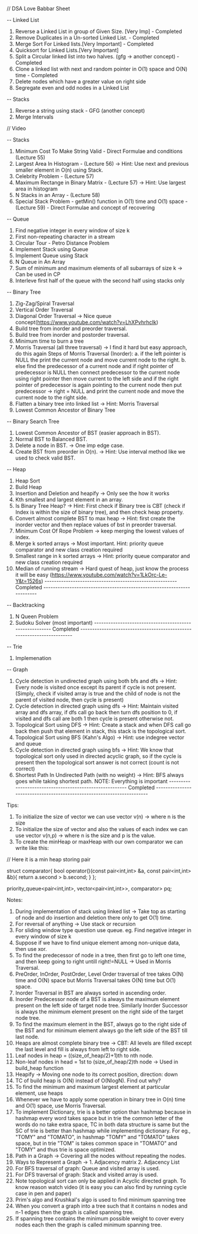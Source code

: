 // DSA Love Babbar Sheet

-- Linked List
1. Reverse a Linked List in group of Given Size. [Very Imp] - Completed
2. Remove Duplicates in a Un-sorted Linked List. - Completed
3. Merge Sort For Linked lists.[Very Important] - Completed
4. Quicksort for Linked Lists.[Very Important] 
5. Split a Circular linked list into two halves. (gfg -> another concept) - Completed
6. Clone a linked list with next and random pointer in O(1) space and O(N) time - Completed
7. Delete nodes which have a greater value on right side
8. Segregate even and odd nodes in a Linked List


-- Stacks
1. Reverse a string using stack - GFG (another concept)
2. Merge Intervals



// Video 

-- Stacks
1. Minimum Cost To Make String Valid - Direct Formulae and conditions (Lecture 55)
2. Largest Area In Histogram - (Lecture 56) -> Hint: Use next and previous smaller element in O(n) using Stack.
3. Celebrity Problem - (Lecture 57)
4. Maximum Rectange in Binary Matrix - (Lecture 57) -> Hint: Use largest area in histogram
5. N Stacks in an Array - (Lecture 58)
6. Special Stack Problem - getMin() function in O(1) time and O(1) space - (Lecture 59) - Direct Formulae and concept of recovering


-- Queue
1. Find negative integer in every window of size k
2. First non-repeating character in a stream
3. Circular Tour - Petro Distance Problem
4. Implement Stack using Queue
5. Implement Queue using Stack
6. N Queue in An Array
7. Sum of minimum and maximum elements of all subarrays of size k -> Can be used in CP
8. Interleve first half of the queue with the second half using stacks only


-- Binary Tree
1. Zig-Zag/Spiral Traversal
2. Vertical Order Traversal
3. Diagonal Order Traversal -> Nice queue concept(https://www.youtube.com/watch?v=LhXPvhrhcIk)
4. Build tree from inorder and preorder traversal.
5. Build tree from inorder and postorder traversal.
6. Minimum time to burn a tree
7. Morris Traversal (all three traversal) -> I find it hard but easy approach, do this again
	Steps of Morris Traversal (Inorder):
	a. if the left pointer is NULL the print the current node and move current node to the right.
	b. else find the predecessor of a current node and if right pointer of predecessor is NULL then connect predecessor to the current            node using right pointer then move current to the 	           left side and if the right pointer of predecessor is again            pointing to the current node then put predecessor -> right = NULL and print the current node and move the current node 	               to the right side. 	
8. Flatten a binary tree into linked list -> Hint: Morris Traversal
9. Lowest Common Ancestor of Binary Tree


-- Binary Search Tree
1. Lowest Common Ancestor of BST (easier approach in BST).
2. Normal BST to Balanced BST.
3. Delete a node in BST. -> One imp edge case.
4. Create BST from preorder in O(n). -> Hint: Use interval method like we used to check valid BST.


-- Heap
1. Heap Sort
2. Build Heap
3. Insertion and Deletion and heapify -> Only see the how it works
4. Kth smallest and largest element in an array.
5. Is Binary Tree Heap? -> Hint: First check if Binary tree is CBT (check if Index is within the size of binary tree), and then check heap property.
6. Convert almost complete BST to max heap -> Hint: first create the inorder vector and then replace values of bst in preorder traversal.
7. Minimum Cost Of Rope Problem -> keep merging the lowest values of index.
8. Merge k sorted arrays -> Most important. Hint: priority queue comparator and new class creation required
9. Smallest range in k sorted arrays -> Hint: priority queue comparator and new class creation required
10. Median of running stream -> Hard quest of heap, just know the process it will be easy (https://www.youtube.com/watch?v=1LkOrc-Le-Y&t=1526s)
-------------------------------------------------------- Completed -----------------------------------------------------------------------


-- Backtracking
1. N Queen Problem
2. Sudoku Solver (most important)
-------------------------------------------------------- Completed -----------------------------------------------------------------------



-- Trie
1. Implemenation



-- Graph
1. Cycle detection in undirected graph using both bfs and dfs -> Hint: Every node is visited once except its parent if cycle is not present. (Simply, check if visited array is true and the child of node is not the parent of visited node, then cycle is present)
2. Cycle detection in directed graph using dfs -> Hint: Maintain visited array and dfs array, if dfs call go back then turn dfs position to 0, if visited and dfs call are both 1 then cycle is present otherwise not.
3. Topological Sort using DFS -> Hint: Create a stack and when DFS call go back then push that element in stack, this stack is the topological sort.
4. Topological Sort using BFS (Kahn's Algo) -> Hint: use indegree vector and queue
5. Cycle detection in directed graph using bfs -> Hint: We know that topological sort only used in directed acyclic graph, so if the cycle is present then the topological sort answer is not correct (count is not correct)
6. Shortest Path In Undirected Path (with no weight) -> Hint: BFS always goes while taking shortest path.
NOTE: Everything is important
-------------------------------------------------------- Completed -----------------------------------------------------------------------








Tips:
1. To initialize the size of vector we can use vector<int> v(n) -> where n is the size
2. To initialize the size of vector and also the values of each index we can use vector<int> v(n,p) -> where n is the size and p is the value.
3. To create the minHeap or maxHeap with our own comparator we can write like this:

// Here it is a min heap storing pair

struct comparator{
    bool operator()(const pair<int,int> &a, const pair<int,int> &b){
        return a.second > b.second;
    }
};

priority_queue<pair<int,int>, vector<pair<int,int>>, comparator> pq;




Notes:
1. During implementation of stack using linked list -> Take top as starting of node and do insertion and deletion there only to get O(1) time.
2. For reversal of anything -> Use stack or recursion
3. For sliding window type question use queue. eg. Find negative integer in every window of size k
4. Suppose if we have to find unique element among non-unique data, then use xor.
5. To find the predecessor of node in a tree, then first go to left one time, and then keep going to right untill right!=NULL -> Used in Morris Traversal.
6. PreOrder, InOrder, PostOrder, Level Order traversal of tree takes O(N) time and O(N) space but Morris Traversal takes O(N) time but O(1) space.
7. Inorder Traversal in BST are always sorted in ascending order.
8. Inorder Predecessor node of a BST is always the maximum element present on the left side of target node tree. Similarly Inorder Successor is always the minimum element present on the right side of the target node tree.
9. To find the maximum element in the BST, always go to the right side of the BST and for minimum element always go the left side of the BST till last node.
10. Heaps are almost complete binary tree -> CBT: All levels are filled except the last level and fill is always from left to right side.
11. Leaf nodes in heap = ((size_of_heap/2)+1)th to nth node.
12. Non-leaf nodes in head = 1st to (size_of_heap/2)th node -> Used in build_heap function
13. Heapify -> Moving one node to its correct position, direction: down
14. TC of build heap is O(N) instead of O(NlogN). Find out why?
15. To find the minimum and maximum largest element at particular element, use heaps
16. Whenever we have to apply some operation in binary tree in O(n) time and O(1) space, use Morris Traversal.
17. To implement Dictionary, trie is a better option than hashmap because in hashmap every word takes space but in trie the common letter of the words do no take extra space, TC in both data structure is same but the SC of trie is better than hashmap while implementing dictionary. For eg., "TOMY" and "TOMATO", in hashmap "TOMY" and "TOMATO" takes space, but in trie "TOM" is takes common space in "TOMATO" and "TOMY" and thus trie is space optimized.
18. Path in a Graph -> Covering all the nodes without repeating the nodes.
19. Ways to Represent a Graph -> 1. Adjacency matrix 2. Adjacency List
20. For BFS traversal of graph: Queue and visited array is used.
21. For DFS traversal of graph: Stack and visited array is used.
22. Note topological sort can only be applied in Acyclic directed graph. To know reason watch video (it is easy you can also find by running cycle case in pen and paper)
23. Prim's algo and Krushkal's algo is used to find minimum spanning tree
24. When you convert a graph into a tree such that it contains n nodes and n-1 edges then the graph is called spanning tree.
25. If spanning tree contains the minimum possible weight to cover every nodes each then the graph is called minimum spanning tree.
